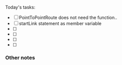 Today's tasks:
- [ ] PointToPointRoute does not need the function..
- [ ] startLink statement as member variable
- [ ] 
- [ ] 
- [ ] 
- [ ]  

### Other notes

